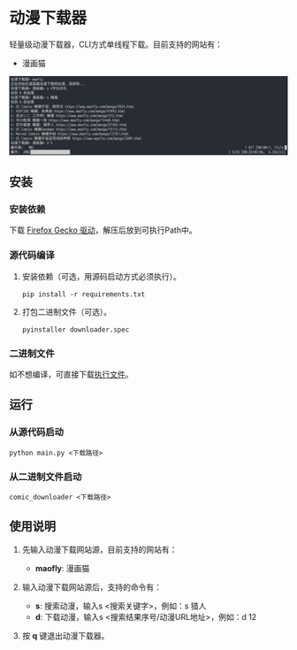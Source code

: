 # 动漫下载器

轻量级动漫下载器，CLI方式单线程下载。目前支持的网站有：
- 漫画猫

![截图](docs/screenshot.png)

## 安装

### 安装依赖

下载 [Firefox Gecko 驱动](https://github.com/mozilla/geckodriver/releases)，解压后放到可执行Path中。

### 源代码编译
1. 安装依赖（可选，用源码启动方式必须执行）。
   
   ```shell
   pip install -r requirements.txt
   ```
2. 打包二进制文件（可选）。

   ```shell
   pyinstaller downloader.spec
   ```

### 二进制文件

如不想编译，可直接下载[执行文件](https://we.tl/t-rY8Ho1FFWo)。

## 运行

### 从源代码启动

```shell
python main.py <下载路径>
```

### 从二进制文件启动

```shell
comic_downloader <下载路径>
```

## 使用说明

1. 先输入动漫下载网站源，目前支持的网站有：
   * **maofly**: 漫画猫

2. 输入动漫下载网站源后，支持的命令有：
   * **s**: 搜索动漫，输入s <搜索关键字>，例如：s 猎人
   * **d**: 下载动漫，输入s <搜索结果序号/动漫URL地址>，例如：d 12

3. 按 **q** 键退出动漫下载器。